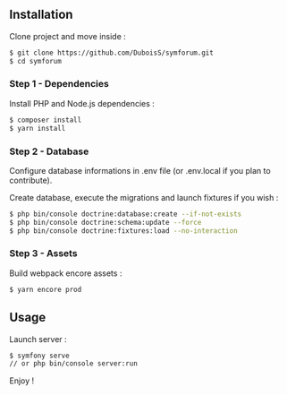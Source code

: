 ## Installation
Clone project and move inside :
```sh
$ git clone https://github.com/DuboisS/symforum.git
$ cd symforum
```

### Step 1 - Dependencies
Install PHP and Node.js dependencies :
```sh
$ composer install
$ yarn install
```

### Step 2 - Database
Configure database informations in .env file (or .env.local if you plan to contribute).

Create database, execute the migrations and launch fixtures if you wish :
```sh
$ php bin/console doctrine:database:create --if-not-exists
$ php bin/console doctrine:schema:update --force
$ php bin/console doctrine:fixtures:load --no-interaction
```

### Step 3 - Assets
Build webpack encore assets :
```sh
$ yarn encore prod
```


## Usage
Launch server :
```sh
$ symfony serve
// or php bin/console server:run
```

Enjoy !
